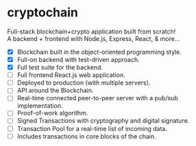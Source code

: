 # cryptochain
Full-stack blockchain+crypto application built from scratch!  
A backend + frontend with Node.js, Express, React, &amp; more...

- [x] Blockchain built in the object-oriented programming style.
- [x] Full-on backend with test-driven approach.
- [x] Full test suite for the backend.
- [ ] Full frontend React.js web application.
- [ ] Deployed to production (with multiple servers).
- [ ] API around the Blockchain.
- [ ] Real-time connected peer-to-peer server with a pub/sub implementation.
- [ ] Proof-of-work algorithm.
- [ ] Signed Transactions with cryptography and digital signature.
- [ ] Transaction Pool for a real-time list of incoming data.
- [ ] Includes transactions in core blocks of the chain.